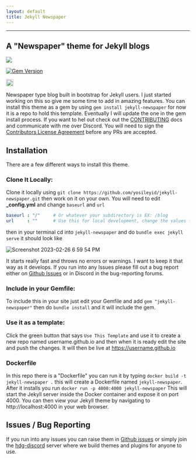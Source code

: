 ```yaml
---
layout: default
title: Jekyll Newspaper
---
```


***
## A "Newspaper" theme for Jekyll blogs

<img class="img-fluid" src="https://user-images.githubusercontent.com/14003326/222299618-1d185aa9-a4cd-49e5-aa18-355d2f744f24.png">


[![Gem Version](https://badge.fury.io/rb/jekyll-newspaper.svg)](https://badge.fury.io/rb/jekyll-newspaper)

<a href="https://jekyll-themes.com">
    <img src="https://img.shields.io/badge/featured%20on-JekyllThemes-red.svg" height="20" alt="Jekyll Themes Shield" loading="lazy">
</a>

Newspaper type blog built in bootstrap for Jekyll users. I just started working on this so give me some time to add in amazing features. You can install this theme as a gem by using `gem install jekyll-newspaper` for now it is a repo to hold this template. Eventually I will update the one in the gem install process. If you want to hel out check out the [CONTRIBUTING](CONTRIBUTING.md) docs and communicate with me over Discord. You will need to sign the [Contributors License Agreement](CLA.md) before any PRs are accepted. 

## Installation

There are a few different ways to install this theme.

### Clone It Locally:

Clone it locally using `git clone https://github.com/yosileyid/jekyll-newspaper.git` then work on it on your own. You will need to edit **_config.yml** and change `baseurl` and `url` 

```yaml
baseurl : "/"     # Or whatever your subdirectory is EX: /blog
url     : ""      # Use this for local development, change the values for your live site 
```
then in your terminal cd into `jekyll-newspaper` and do `bundle exec jekyll serve` it should look like 

![Screenshot 2023-02-26 6 59 54 PM](https://user-images.githubusercontent.com/14003326/221446384-5cca3f1d-4343-4931-bee2-d7b2537d18d4.png)

It starts really fast and throws no errors or warnings. I want to keep it that way as it develops. If you run into any Issues please fill out a bug report either on [Github Issues](#issues--bug-reporting) or in Discord in the bug-reporting forums.

### Include in your Gemfile:

To include this in your site just edit your Gemfile and add `gem "jekyll-newspaper"` then do `bundle install` and it will include the gem. 

### Use it as a template:

Click the green button that says `Use This Template` and use it to create a new repo named username.github.io and then when it is ready edit the site and push the changes. It will then be live at https://username.github.io

### Dockerfile

In this repo there is a "Dockerfile" you can run it by typing `docker build -t jekyll-newspaper .` this will create a Dockerfile named `jekyll-newspaper`. After it installs you run `docker run -p 4000:4000 jekyll-newspaper` This will start the Jekyll server inside the Docker container and expose it on port 4000. You can then view your Jekyll theme by navigating to http://localhost:4000 in your web browser.

## Issues / Bug Reporting

If you run into any issues you can raise them in [Github issues](https://github.com/jekyll-bootstrap/jekyll-newspaper/issues) or simply join the [hdg-discord](https://discord.gg/KpGXAEnVnv) server where we build themes and plugins for anyone to use. 